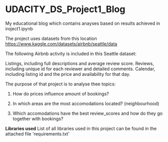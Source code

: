 # UDACITY_DS_Project1_Blog

My educational blog which contains anayses based on results achieved in iroject1.ipynb

The project uses datasets from this location https://www.kaggle.com/datasets/airbnb/seattle/data

The following Airbnb activity is included in this Seattle dataset:

Listings, including full descriptions and average review score.
Reviews, including unique id for each reviewer and detailed comments.
Calendar, including listing id and the price and availability for that day.

The purpose of that project is to analyse thee topics:

1. How do prices influence amount of bookings?

2. In which areas are the most accomodations located? (neighbourhood)

3. Which accomodations have the best review_scores and how do they go together with bookings?

**Libraries used**
List of all libraries used in this project can be found in the attached file 'requirements.txt'
